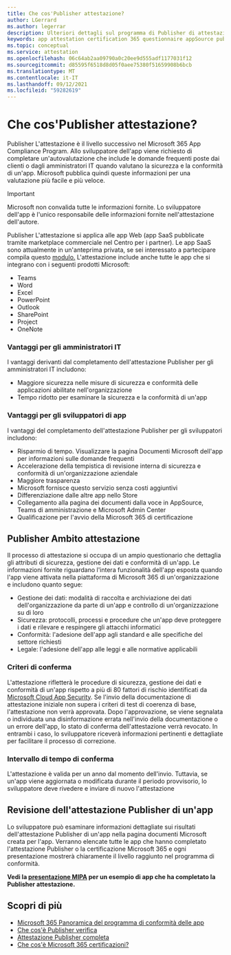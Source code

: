 ```yaml
---
title: Che cos'Publisher attestazione?
author: LGerrard
ms.author: legerrar
description: Ulteriori dettagli sul programma di Publisher di attestazione
keywords: app attestation certification 365 questionnaire appSource publisher
ms.topic: conceptual
ms.service: attestation
ms.openlocfilehash: 06c64ab2aa09790a0c20ee9d555adf1177031f12
ms.sourcegitcommit: d85595f6518d8d05f0aee75380f51659908b6bcb
ms.translationtype: MT
ms.contentlocale: it-IT
ms.lasthandoff: 09/12/2021
ms.locfileid: "59282619"
---
```

# <a name="what-is-publisher-attestation"></a>Che cos'Publisher attestazione?

Publisher L'attestazione è il livello successivo nel Microsoft 365 App Compliance Program. Allo sviluppatore dell'app viene richiesto di completare un'autovalutazione che include le domande frequenti poste dai clienti o dagli amministratori IT quando valutano la sicurezza e la conformità di un'app. Microsoft pubblica quindi queste informazioni per una valutazione più facile e più veloce.

> [!IMPORTANT]
> Microsoft non convalida tutte le informazioni fornite. Lo sviluppatore dell'app è l'unico responsabile delle informazioni fornite nell'attestazione dell'autore. 

Publisher L'attestazione si applica alle app Web (app SaaS pubblicate tramite marketplace commerciale nel Centro per i partner). Le app SaaS sono attualmente in un'anteprima privata, se sei interessato a partecipare compila questo [modulo.](https://customervoice.microsoft.com/Pages/ResponsePage.aspx?id=v4j5cvGGr0GRqy180BHbR4cf3qxCU_RNtqjCSalFdSFUNDMzTVJKR0wzTEJRSFJVSk9OQUlOV0RJSyQlQCN0PWcu) L'attestazione include anche tutte le app che si integrano con i seguenti prodotti Microsoft:

- Teams
- Word
- Excel
- PowerPoint 
- Outlook
- SharePoint
- Project
- OneNote

### <a name="benefits-for-it-admins"></a>Vantaggi per gli amministratori IT
I vantaggi derivanti dal completamento dell'attestazione Publisher per gli amministratori IT includono:
-   Maggiore sicurezza nelle misure di sicurezza e conformità delle applicazioni abilitate nell'organizzazione
-   Tempo ridotto per esaminare la sicurezza e la conformità di un'app

### <a name="benefits-for-app-developers"></a>Vantaggi per gli sviluppatori di app 
I vantaggi del completamento dell'attestazione Publisher per gli sviluppatori includono: 
-   Risparmio di tempo. Visualizzare la pagina Documenti Microsoft dell'app per informazioni sulle domande frequenti
-   Accelerazione della tempistica di revisione interna di sicurezza e conformità di un'organizzazione aziendale
-   Maggiore trasparenza
- Microsoft fornisce questo servizio senza costi aggiuntivi
-   Differenziazione dalle altre app nello Store
-   Collegamento alla pagina dei documenti dalla voce in AppSource, Teams di amministrazione e Microsoft Admin Center
-   Qualificazione per l'avvio della Microsoft 365 di certificazione


## <a name="publisher-attestation-scope"></a>Publisher Ambito attestazione

Il processo di attestazione si occupa di un ampio questionario che dettaglia gli attributi di sicurezza, gestione dei dati e conformità di un'app. Le informazioni fornite riguardano l'intera funzionalità dell'app esposta quando l'app viene attivata nella piattaforma di Microsoft 365 di un'organizzazione e includono quanto segue:

- Gestione dei dati: modalità di raccolta e archiviazione dei dati dell'organizzazione da parte di un'app e controllo di un'organizzazione su di loro
- Sicurezza: protocolli, processi e procedure che un'app deve proteggere i dati e rilevare e respingere gli attacchi informatici
- Conformità: l'adesione dell'app agli standard e alle specifiche del settore richiesti
- Legale: l'adesione dell'app alle leggi e alle normative applicabili

### <a name="confirmation-criteria"></a>Criteri di conferma

L'attestazione rifletterà le procedure di sicurezza, gestione dei dati e conformità di un'app rispetto a più di 80 fattori di rischio identificati da [Microsoft Cloud App Security](https://www.microsoft.com/microsoft-365/enterprise-mobility-security/cloud-app-security). Se l'invio della documentazione di attestazione iniziale non supera i criteri di test di coerenza di base, l'attestazione non verrà approvata. Dopo l'approvazione, se viene segnalata o individuata una disinformazione errata nell'invio della documentazione o un errore dell'app, lo stato di conferma dell'attestazione verrà revocato. In entrambi i caso, lo sviluppatore riceverà informazioni pertinenti e dettagliate per facilitare il processo di correzione.

### <a name="confirmation-time-frame"></a>Intervallo di tempo di conferma

L'attestazione è valida per un anno dal momento dell'invio. Tuttavia, se un'app viene aggiornata o modificata durante il periodo provvisorio, lo sviluppatore deve rivedere e inviare di nuovo l'attestazione

## <a name="reviewing-an-apps-publisher-attestation"></a>Revisione dell'attestazione Publisher di un'app

Lo sviluppatore può esaminare informazioni dettagliate sui risultati dell'attestazione Publisher di un'app nella pagina documenti Microsoft creata per l'app. Verranno elencate tutte le app che hanno completato l'attestazione Publisher o la certificazione Microsoft 365 e ogni presentazione mostrerà chiaramente il livello raggiunto nel programma di conformità.

**Vedi la [presentazione MIPA](https://docs.microsoft.com/microsoft-365-app-certification/teams/iglobe-mipa-your-personal-assistant?pivots=mcas) per un esempio di app che ha completato la Publisher attestazione.** 

## <a name="learn-more"></a>Scopri di più

* [Microsoft 365 Panoramica del programma di conformità delle app](~/overview.md)
* [Che cos'è Publisher verifica](https://docs.microsoft.com/azure/active-directory/develop/publisher-verification-overview)
* [Attestazione Publisher completa](~/docs/attestation.md)  
* [Che cos'è Microsoft 365 certificazioni?](~/docs/enterprise-app-certification-guide.md)
